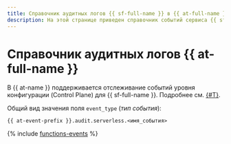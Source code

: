 ```yaml
---
title: Справочник аудитных логов {{ sf-full-name }} в {{ at-full-name }}
description: На этой странице приведен справочник событий сервиса {{ sf-name }}, отслеживаемых в {{ at-name }}.
---
```


# Справочник аудитных логов {{ at-full-name }}

В {{ at-name }} поддерживается отслеживание событий уровня конфигурации (Control Plane) для {{ sf-full-name }}. Подробнее см. [{#T}](../audit-trails/concepts/format.md).

Общий вид значения поля `event_type` (_тип события_):

```text
{{ at-event-prefix }}.audit.serverless.<имя_события>
```

{% include [functions-events](../_includes/audit-trails/events/functions-events.md) %}